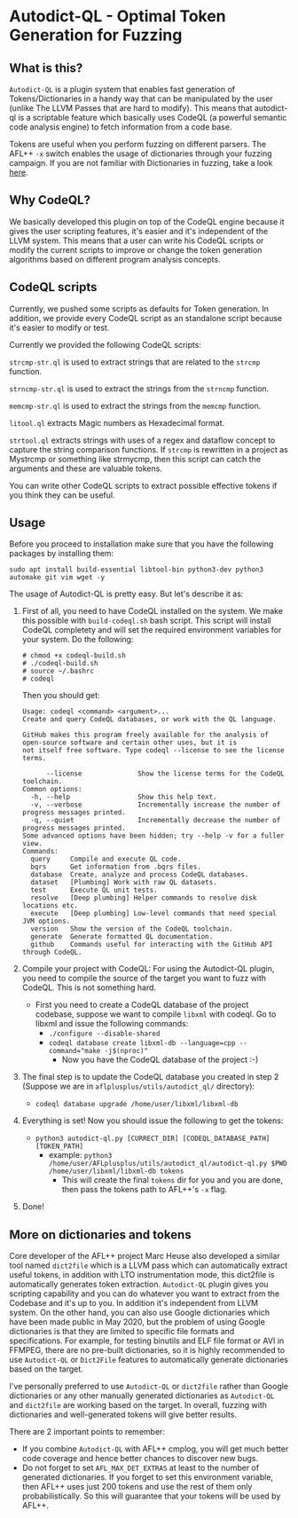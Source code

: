 # Autodict-QL - Optimal Token Generation for Fuzzing

## What is this?

`Autodict-QL` is a plugin system that enables fast generation of
Tokens/Dictionaries in a handy way that can be manipulated by the user (unlike
The LLVM Passes that are hard to modify). This means that autodict-ql is a
scriptable feature which basically uses CodeQL (a powerful semantic code
analysis engine) to fetch information from a code base.

Tokens are useful when you perform fuzzing on different parsers. The AFL++ `-x`
switch enables the usage of dictionaries through your fuzzing campaign. If you
are not familiar with Dictionaries in fuzzing, take a look
[here](https://github.com/AFLplusplus/AFLplusplus/tree/stable/dictionaries).

## Why CodeQL?

We basically developed this plugin on top of the CodeQL engine because it gives
the user scripting features, it's easier and it's independent of the LLVM
system. This means that a user can write his CodeQL scripts or modify the
current scripts to improve or change the token generation algorithms based on
different program analysis concepts.

## CodeQL scripts

Currently, we pushed some scripts as defaults for Token generation. In addition,
we provide every CodeQL script as an standalone script because it's easier to
modify or test.

Currently we provided the following CodeQL scripts:

`strcmp-str.ql` is used to extract strings that are related to the `strcmp`
function.

`strncmp-str.ql` is used to extract the strings from the `strncmp` function.

`memcmp-str.ql` is used to extract the strings from the `memcmp` function.

`litool.ql` extracts Magic numbers as Hexadecimal format.

`strtool.ql` extracts strings with uses of a regex and dataflow concept to
capture the string comparison functions. If `strcmp` is rewritten in a project
as Mystrcmp or something like strmycmp, then this script can catch the arguments
and these are valuable tokens.

You can write other CodeQL scripts to extract possible effective tokens if you
think they can be useful.

## Usage

Before you proceed to installation make sure that you have the following
packages by installing them:

```shell
sudo apt install build-essential libtool-bin python3-dev python3 automake git vim wget -y
```

The usage of Autodict-QL is pretty easy. But let's describe it as:

1. First of all, you need to have CodeQL installed on the system. We make this
   possible with `build-codeql.sh` bash script. This script will install CodeQL
   completety and will set the required environment variables for your system.
   Do the following:

    ```shell
    # chmod +x codeql-build.sh
    # ./codeql-build.sh
    # source ~/.bashrc
    # codeql
    ```

   Then you should get:

    ```shell
    Usage: codeql <command> <argument>...
    Create and query CodeQL databases, or work with the QL language.

    GitHub makes this program freely available for the analysis of open-source software and certain other uses, but it is
    not itself free software. Type codeql --license to see the license terms.

          --license              Show the license terms for the CodeQL toolchain.
    Common options:
      -h, --help                 Show this help text.
      -v, --verbose              Incrementally increase the number of progress messages printed.
      -q, --quiet                Incrementally decrease the number of progress messages printed.
    Some advanced options have been hidden; try --help -v for a fuller view.
    Commands:
      query     Compile and execute QL code.
      bqrs      Get information from .bqrs files.
      database  Create, analyze and process CodeQL databases.
      dataset   [Plumbing] Work with raw QL datasets.
      test      Execute QL unit tests.
      resolve   [Deep plumbing] Helper commands to resolve disk locations etc.
      execute   [Deep plumbing] Low-level commands that need special JVM options.
      version   Show the version of the CodeQL toolchain.
      generate  Generate formatted QL documentation.
      github    Commands useful for interacting with the GitHub API through CodeQL.
    ```

2. Compile your project with CodeQL: For using the Autodict-QL plugin, you need
   to compile the source of the target you want to fuzz with CodeQL. This is not
   something hard.
    - First you need to create a CodeQL database of the project codebase, suppose
      we want to compile `libxml` with codeql. Go to libxml and issue the
      following commands:
        - `./configure --disable-shared`
        - `codeql database create libxml-db --language=cpp --command="make -j$(nproc)"`
            - Now you have the CodeQL database of the project :-)
3. The final step is to update the CodeQL database you created in step 2
   (Suppose we are in `aflplusplus/utils/autodict_ql/` directory):
    - `codeql database upgrade /home/user/libxml/libxml-db`
4. Everything is set! Now you should issue the following to get the tokens:
    - `python3 autodict-ql.py [CURRECT_DIR] [CODEQL_DATABASE_PATH] [TOKEN_PATH]`
        - example: `python3 /home/user/AFLplusplus/utils/autodict_ql/autodict-ql.py
          $PWD /home/user/libxml/libxml-db tokens`
            - This will create the final `tokens` dir for you and you are done, then
              pass the tokens path to AFL++'s `-x` flag.
5. Done!

## More on dictionaries and tokens

Core developer of the AFL++ project Marc Heuse also developed a similar tool
named `dict2file` which is a LLVM pass which can automatically extract useful
tokens, in addition with LTO instrumentation mode, this dict2file is
automatically generates token extraction. `Autodict-QL` plugin gives you
scripting capability and you can do whatever you want to extract from the
Codebase and it's up to you. In addition it's independent from LLVM system. On
the other hand, you can also use Google dictionaries which have been made public
in May 2020, but the problem of using Google dictionaries is that they are
limited to specific file formats and specifications. For example, for testing
binutils and ELF file format or AVI in FFMPEG, there are no pre-built
dictionaries, so it is highly recommended to use `Autodict-QL` or `Dict2File`
features to automatically generate dictionaries based on the target.

I've personally preferred to use `Autodict-QL` or `dict2file` rather than Google
dictionaries or any other manually generated dictionaries as `Autodict-QL` and
`dict2file` are working based on the target. In overall, fuzzing with
dictionaries and well-generated tokens will give better results.

There are 2 important points to remember:

- If you combine `Autodict-QL` with AFL++ cmplog, you will get much better code
  coverage and hence better chances to discover new bugs.
- Do not forget to set `AFL_MAX_DET_EXTRAS` at least to the number of generated
  dictionaries. If you forget to set this environment variable, then AFL++ uses
  just 200 tokens and use the rest of them only probabilistically. So this will
  guarantee that your tokens will be used by AFL++.
